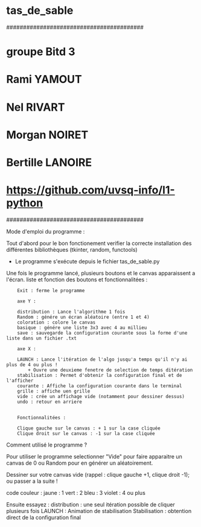 # tas_de_sable
#########################################
# groupe Bitd 3
# Rami YAMOUT
# Nel RIVART
# Morgan NOIRET
# Bertille LANOIRE
# https://github.com/uvsq-info/l1-python
#########################################

Mode d'emploi du programme :

Tout d'abord pour le bon fonctionement verifier la correcte installation des différentes bibliothèques (tkinter, random, functools)

- Le programme s'exécute depuis le fichier tas_de_sable.py

Une fois le programme lancé, plusieurs boutons et le canvas apparaissent a l'écran.
    liste et fonction des boutons et fonctionnalitées :

        Exit : ferme le programme

        axe Y :

        distribution : Lance l'algorithme 1 fois
        Random : génére un écran aléatoire (entre 1 et 4)
        coloration : colore le canvas 
        basique : génére une liste 3x3 avec 4 au millieu
        save : sauvegarde la configuration courante sous la forme d'une liste dans un fichier .txt

        axe X :

        LAUNCH : Lance l'itération de l'algo jusqu'a temps qu'il n'y ai plus de 4 ou plus !
            + Ouvre une deuxieme fenetre de selection de temps ditération
        stabilisation : Permet d'obtenir la configuration final et de l'afficher
        courante : Affiche la configuration courante dans le terminal
        grille : affiche uen grille
        vide : crée un affichage vide (notamment pour dessiner dessus)
        undo : retour en arriere 


        Fonctionnalitées :

        Clique gauche sur le canvas : + 1 sur la case cliquée
        Clique droit sur le canvas : -1 sur la case cliquée

Comment utilisé le programme ? 

Pour utiliser le programme selectionner "Vide" pour faire apparaitre un canvas de 0 ou Random pour en générer un aléatoirement.

Dessiner sur votre canvas vide (rappel : clique gauche +1, clique droit -1); ou passer a la suite !


code couleur :
jaune : 1
vert : 2
bleu : 3
violet : 4 ou plus 

Ensuite essayez :
    distribution : une seul itération possible de cliquer plusieurs fois 
    LAUNCH : Animation de stabilisation
    Stabilisation : obtention direct de la configuration final





